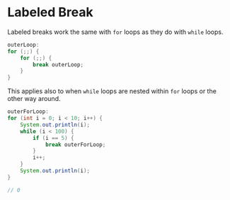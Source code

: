 # Labeled Break

Labeled breaks work the same with `for` loops as they do with `while` loops.

```java
outerLoop:
for (;;) {
    for (;;) {
        break outerLoop;
    }
}
```

This applies also to when `while` loops are nested within `for` loops or the other way around.

```java
outerForLoop:
for (int i = 0; i < 10; i++) {
    System.out.println(i);
    while (i < 100) {
        if (i == 5) {
            break outerForLoop;
        }
        i++;
    }
    System.out.println(i);
}

// 0
```
